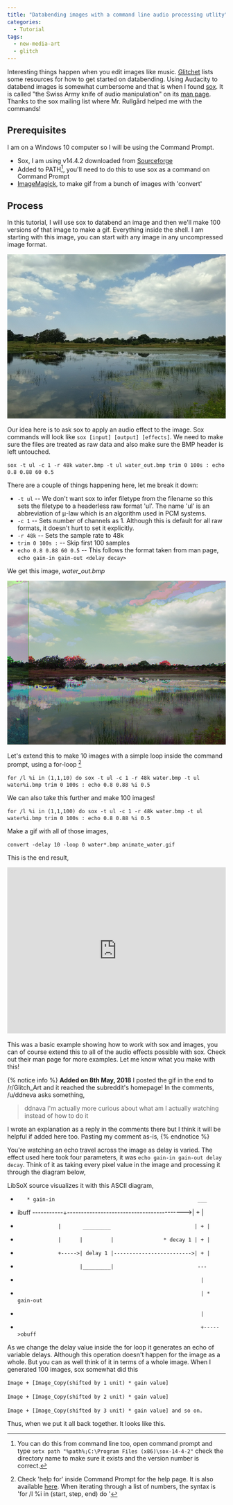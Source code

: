 ```yaml
---
title: "Databending images with a command line audio processing utlity"
categories:
  - Tutorial
tags:
  - new-media-art
  - glitch
---
```


Interesting things happen when you edit images like music. [Glitchet](http://www.glitchet.com/resources) lists some resources for how to get started on databending. Using Audacity to databend images is somewhat cumbersome and that is when I found [sox](hhttps://sourceforge.net/projects/sox/). It is called "the Swiss Army knife of audio manipulation" on its [man page](https://linux.die.net/man/1/sox). Thanks to the sox mailing list where Mr. Rullgård helped me with the commands!

## Prerequisites
I am on a Windows 10 computer so I will be using the Command Prompt.

* Sox, I am using v14.4.2 downloaded from [Sourceforge](https://sourceforge.net/projects/sox/files/sox/)
* Added to PATH[^1], you'll need to do this to use sox as a command on Command Prompt
* [ImageMagick](https://www.imagemagick.org/script/download.php), to make gif from a bunch of images with 'convert'

## Process

In this tutorial, I will use sox to databend an image and then we'll make 100 versions of that image to make a gif. Everything inside the shell. I am starting with this image, you can start with any image in any uncompressed image format.

![alt text](/images/water.bmp)

Our idea here is to ask sox to apply an audio effect to the image. Sox commands will look like `sox [input] [output] [effects]`. We need to make sure the files are treated as raw data and also make sure the BMP header is left untouched.

```
sox -t ul -c 1 -r 48k water.bmp -t ul water_out.bmp trim 0 100s : echo 0.8 0.88 60 0.5
```

There are a couple of things happening here, let me break it down:

* `-t ul` -- We don't want sox to infer filetype from the filename so this sets the filetype to a headerless raw format 'ul'. The name 'ul' is an abbreviation of μ-law which is an algorithm used in PCM systems.
* `-c 1` -- Sets number of channels as 1. Although this is default for all raw formats, it doesn't hurt to set it explicitly.
* `-r 48k` --  Sets the sample rate to 48k
* `trim 0 100s :` -- Skip first 100 samples
* `echo 0.8 0.88 60 0.5` -- This follows the format taken from man page, `echo gain-in gain-out <delay decay>`

We get this image, *water_out.bmp*

![alt text](/images/water_out.bmp)

Let's extend this to make 10 images with a simple loop inside the command prompt, using a for-loop [^2]

```
for /l %i in (1,1,10) do sox -t ul -c 1 -r 48k water.bmp -t ul water%i.bmp trim 0 100s : echo 0.8 0.88 %i 0.5
```

We can also take this further and make 100 images!

```
for /l %i in (1,1,100) do sox -t ul -c 1 -r 48k water.bmp -t ul water%i.bmp trim 0 100s : echo 0.8 0.88 %i 0.5
```

Make a gif with all of those images,

```
convert -delay 10 -loop 0 water*.bmp animate_water.gif
```

This is the end result,

<div style='position:relative;padding-bottom:76%'><iframe src='https://gfycat.com/ifr/SolidJollyElver' frameborder='0' scrolling='no' width='100%' height='100%' style='position:absolute;top:0;left:0;' allowfullscreen></iframe></div>

<br>
This was a basic example showing how to work with sox and images, you can of course extend this to all of the audio effects possible with sox. Check out their man page for more examples. Let me know what you make with this!

{% notice info %}
**Added on 8th May, 2018** 
I posted the gif in the end to /r/Glitch_Art and it reached the subreddit's homepage! In the comments, /u/ddneva asks something,

> ddnava
> I'm actually more curious about what am I actually watching instead of how to do it

I wrote an explanation as a reply in the comments there but I think it will be helpful if added here too. Pasting my comment as-is,
{% endnotice %}

You're watching an echo travel across the image as delay is varied. The effect used here took four parameters, it was `echo gain-in gain-out delay decay`. Think of it as taking every pixel value in the image and processing it through the diagram below,

LibSoX source visualizes it with this ASCII diagram,

 *        * gain-in                                              ___
 * ibuff -----------+------------------------------------------>| + |
 *                  |       _________                           | + |
 *                  |      |         |                * decay 1 | + |
 *                  +----->| delay 1 |------------------------->| + |
 *                         |_________|                           ---
 *                                                                |
 *                                                                | * gain-out
 *                                                                |
 *                                                                +----->obuff

As we change the delay value inside the for loop it generates an echo of variable delays. Although this operation doesn't happen for the image as a whole. But you can as well think of it in terms of a whole image. When I generated 100 images, sox somewhat did this

    Image + [Image_Copy(shifted by 1 unit) * gain value]

    Image + [Image_Copy(shifted by 2 unit) * gain value]

    Image + [Image_Copy(shifted by 3 unit) * gain value] and so on.

Thus, when we put it all back together. It looks like this.

[^1]: You can do this from command line too, open command prompt and type `setx path "%path%;C:\Program Files (x86)\sox-14-4-2"` check the directory name to make sure it exists and the version number is correct.

[^2]: Check 'help for' inside Command Prompt for the help page. It is also available [here](https://ss64.com/nt/for_cmd.html). When iterating through a list of numbers, the syntax is 'for /l %i in (start, step, end) do <cmd>'